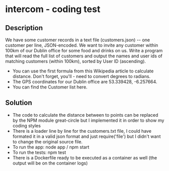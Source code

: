 # intercom - coding test

## Description

We have some customer records in a text file (customers.json) -- one customer per line, JSON-encoded. We want to invite any customer within 100km of our Dublin office for some food and drinks on us. Write a program that will read the full list of customers and output the names and user ids of matching customers (within 100km), sorted by User ID (ascending).
- You can use the first formula from this Wikipedia article to calculate distance. Don't forget, you'll - need to convert degrees to radians.
- The GPS coordinates for our Dublin office are 53.339428, -6.257664.
- You can find the Customer list here.

## Solution
- The code to calculate the distance between to points can be replaced by the NPM module great-circle but I implemented it in order to show my coding styles
- There is a loader line by line for the customers.txt file, I could have formated it in a valid json format and just require('file') but I didn't want to change the original source file.
- To run the app: node app / npm start
- To run the tests: npm test
- There is a Dockerfile ready to be executed as a container as well (the output will be on the container logs)